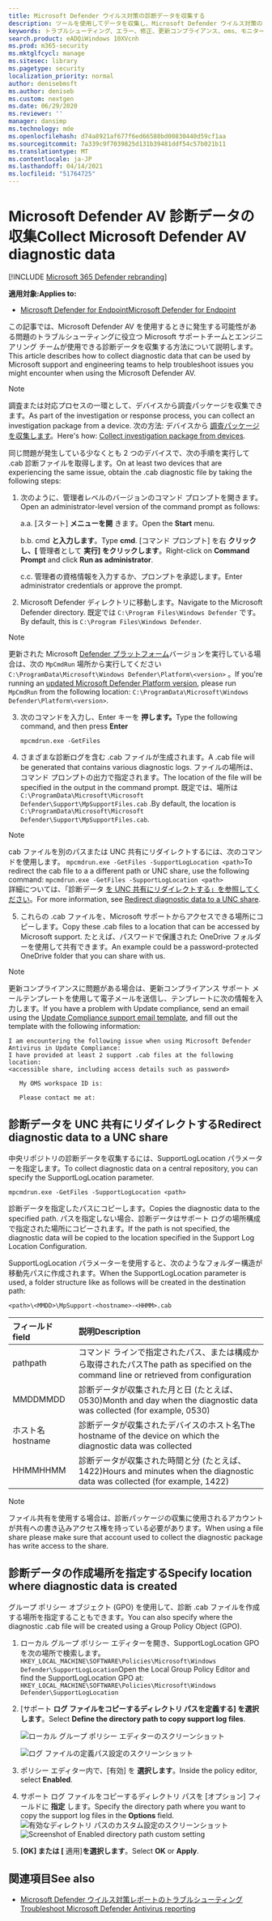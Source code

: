 ```yaml
---
title: Microsoft Defender ウイルス対策の診断データを収集する
description: ツールを使用してデータを収集し、Microsoft Defender ウイルス対策のトラブルシューティングを行う
keywords: トラブルシューティング、エラー、修正、更新コンプライアンス、oms、モニター、レポート、Microsoft Defender av、グループ ポリシー オブジェクト、設定、診断データ
search.product: eADQiWindows 10XVcnh
ms.prod: m365-security
ms.mktglfcycl: manage
ms.sitesec: library
ms.pagetype: security
localization_priority: normal
author: denisebmsft
ms.author: deniseb
ms.custom: nextgen
ms.date: 06/29/2020
ms.reviewer: ''
manager: dansimp
ms.technology: mde
ms.openlocfilehash: d74a8921af677f6ed66580bd00830440d59cf1aa
ms.sourcegitcommit: 7a339c9f7039825d131b39481ddf54c57b021b11
ms.translationtype: MT
ms.contentlocale: ja-JP
ms.lasthandoff: 04/14/2021
ms.locfileid: "51764725"
---
```

# <a name="collect-microsoft-defender-av-diagnostic-data"></a><span data-ttu-id="f67b2-104">Microsoft Defender AV 診断データの収集</span><span class="sxs-lookup"><span data-stu-id="f67b2-104">Collect Microsoft Defender AV diagnostic data</span></span>

[!INCLUDE [Microsoft 365 Defender rebranding](../../includes/microsoft-defender.md)]


<span data-ttu-id="f67b2-105">**適用対象:**</span><span class="sxs-lookup"><span data-stu-id="f67b2-105">**Applies to:**</span></span>

- [<span data-ttu-id="f67b2-106">Microsoft Defender for Endpoint</span><span class="sxs-lookup"><span data-stu-id="f67b2-106">Microsoft Defender for Endpoint</span></span>](/microsoft-365/security/defender-endpoint/)

<span data-ttu-id="f67b2-107">この記事では、Microsoft Defender AV を使用するときに発生する可能性がある問題のトラブルシューティングに役立つ Microsoft サポートチームとエンジニアリング チームが使用できる診断データを収集する方法について説明します。</span><span class="sxs-lookup"><span data-stu-id="f67b2-107">This article describes how to collect diagnostic data that can be used by Microsoft support and engineering teams to help troubleshoot issues you might encounter when using the Microsoft Defender AV.</span></span>

> [!NOTE]
> <span data-ttu-id="f67b2-108">調査または対応プロセスの一環として、デバイスから調査パッケージを収集できます。</span><span class="sxs-lookup"><span data-stu-id="f67b2-108">As part of the investigation or response process, you can collect an investigation package from a device.</span></span> <span data-ttu-id="f67b2-109">次の方法: デバイスから [調査パッケージを収集します](/windows/security/threat-protection/microsoft-defender-atp/respond-machine-alerts#collect-investigation-package-from-devices)。</span><span class="sxs-lookup"><span data-stu-id="f67b2-109">Here's how: [Collect investigation package from devices](/windows/security/threat-protection/microsoft-defender-atp/respond-machine-alerts#collect-investigation-package-from-devices).</span></span>

<span data-ttu-id="f67b2-110">同じ問題が発生している少なくとも 2 つのデバイスで、次の手順を実行して .cab 診断ファイルを取得します。</span><span class="sxs-lookup"><span data-stu-id="f67b2-110">On at least two devices that are experiencing the same issue, obtain the .cab diagnostic file by taking the following steps:</span></span>

1. <span data-ttu-id="f67b2-111">次のように、管理者レベルのバージョンのコマンド プロンプトを開きます。</span><span class="sxs-lookup"><span data-stu-id="f67b2-111">Open an administrator-level version of the command prompt as follows:</span></span>

    <span data-ttu-id="f67b2-112">a.</span><span class="sxs-lookup"><span data-stu-id="f67b2-112">a.</span></span> <span data-ttu-id="f67b2-113">[スタート] **メニューを開** きます。</span><span class="sxs-lookup"><span data-stu-id="f67b2-113">Open the **Start** menu.</span></span>

    <span data-ttu-id="f67b2-114">b.</span><span class="sxs-lookup"><span data-stu-id="f67b2-114">b.</span></span> <span data-ttu-id="f67b2-115">cmd **と入力します**。</span><span class="sxs-lookup"><span data-stu-id="f67b2-115">Type **cmd**.</span></span> <span data-ttu-id="f67b2-116">[コマンド プロンプト] を右 **クリックし、[** 管理者として **実行] をクリックします**。</span><span class="sxs-lookup"><span data-stu-id="f67b2-116">Right-click on **Command Prompt** and click **Run as administrator**.</span></span>

    <span data-ttu-id="f67b2-117">c.</span><span class="sxs-lookup"><span data-stu-id="f67b2-117">c.</span></span> <span data-ttu-id="f67b2-118">管理者の資格情報を入力するか、プロンプトを承認します。</span><span class="sxs-lookup"><span data-stu-id="f67b2-118">Enter administrator credentials or approve the prompt.</span></span>

2. <span data-ttu-id="f67b2-119">Microsoft Defender ディレクトリに移動します。</span><span class="sxs-lookup"><span data-stu-id="f67b2-119">Navigate to the Microsoft Defender directory.</span></span> <span data-ttu-id="f67b2-120">既定では `C:\Program Files\Windows Defender` です。</span><span class="sxs-lookup"><span data-stu-id="f67b2-120">By default, this is `C:\Program Files\Windows Defender`.</span></span>

> [!NOTE]
> <span data-ttu-id="f67b2-121">更新された Microsoft [Defender プラットフォーム](https://support.microsoft.com/help/4052623/update-for-microsoft-defender-antimalware-platform)バージョンを実行している場合は、次の `MpCmdRun` 場所から実行してください `C:\ProgramData\Microsoft\Windows Defender\Platform\<version>` 。</span><span class="sxs-lookup"><span data-stu-id="f67b2-121">If you're running an [updated Microsoft Defender Platform version](https://support.microsoft.com/help/4052623/update-for-microsoft-defender-antimalware-platform), please run `MpCmdRun` from the following location: `C:\ProgramData\Microsoft\Windows Defender\Platform\<version>`.</span></span>

3. <span data-ttu-id="f67b2-122">次のコマンドを入力し、Enter キーを **押します。**</span><span class="sxs-lookup"><span data-stu-id="f67b2-122">Type the following command, and then press **Enter**</span></span>  

    ```Dos
    mpcmdrun.exe -GetFiles
    ```
  
4. <span data-ttu-id="f67b2-123">さまざまな診断ログを含む .cab ファイルが生成されます。</span><span class="sxs-lookup"><span data-stu-id="f67b2-123">A .cab file will be generated that contains various diagnostic logs.</span></span> <span data-ttu-id="f67b2-124">ファイルの場所は、コマンド プロンプトの出力で指定されます。</span><span class="sxs-lookup"><span data-stu-id="f67b2-124">The location of the file will be specified in the output in the command prompt.</span></span> <span data-ttu-id="f67b2-125">既定では、場所は `C:\ProgramData\Microsoft\Microsoft Defender\Support\MpSupportFiles.cab` .</span><span class="sxs-lookup"><span data-stu-id="f67b2-125">By default, the location is `C:\ProgramData\Microsoft\Microsoft Defender\Support\MpSupportFiles.cab`.</span></span>

> [!NOTE]
> <span data-ttu-id="f67b2-126">cab ファイルを別のパスまたは UNC 共有にリダイレクトするには、次のコマンドを使用します。 `mpcmdrun.exe -GetFiles -SupportLogLocation <path>`</span><span class="sxs-lookup"><span data-stu-id="f67b2-126">To redirect the cab file to a a different path or UNC share, use the following command: `mpcmdrun.exe -GetFiles -SupportLogLocation <path>`</span></span>  <br/><span data-ttu-id="f67b2-127">詳細については、「診断データ [を UNC 共有にリダイレクトする」を参照してください](#redirect-diagnostic-data-to-a-unc-share)。</span><span class="sxs-lookup"><span data-stu-id="f67b2-127">For more information, see [Redirect diagnostic data to a UNC share](#redirect-diagnostic-data-to-a-unc-share).</span></span>

5. <span data-ttu-id="f67b2-128">これらの .cab ファイルを、Microsoft サポートからアクセスできる場所にコピーします。</span><span class="sxs-lookup"><span data-stu-id="f67b2-128">Copy these .cab files to a location that can be accessed by Microsoft support.</span></span> <span data-ttu-id="f67b2-129">たとえば、パスワードで保護された OneDrive フォルダーを使用して共有できます。</span><span class="sxs-lookup"><span data-stu-id="f67b2-129">An example could be a password-protected OneDrive folder that you can share with us.</span></span>

> [!NOTE]
><span data-ttu-id="f67b2-130">更新コンプライアンスに問題がある場合は、更新コンプライアンス サポート メール<a href="mailto:ucsupport@microsoft.com?subject=WDAV assessment issue&body=I%20am%20encountering%20the%20following%20issue%20when%20using%20Windows%20Defender%20AV%20in%20Update%20Compliance%3a%20%0d%0aI%20have%20provided%20at%20least%202%20support%20.cab%20files%20at%20the%20following%20location%3a%20%3Caccessible%20share%2c%20including%20access%20details%20such%20as%20password%3E%0d%0aMy%20OMS%20workspace%20ID%20is%3a%20%0d%0aPlease%20contact%20me%20at%3a"></a>テンプレートを使用して電子メールを送信し、テンプレートに次の情報を入力します。</span><span class="sxs-lookup"><span data-stu-id="f67b2-130">If you have a problem with Update compliance, send an email using the <a href="mailto:ucsupport@microsoft.com?subject=WDAV assessment issue&body=I%20am%20encountering%20the%20following%20issue%20when%20using%20Windows%20Defender%20AV%20in%20Update%20Compliance%3a%20%0d%0aI%20have%20provided%20at%20least%202%20support%20.cab%20files%20at%20the%20following%20location%3a%20%3Caccessible%20share%2c%20including%20access%20details%20such%20as%20password%3E%0d%0aMy%20OMS%20workspace%20ID%20is%3a%20%0d%0aPlease%20contact%20me%20at%3a">Update Compliance support email template</a>, and fill out the template with the following information:</span></span>
>```
> I am encountering the following issue when using Microsoft Defender Antivirus in Update Compliance:
> I have provided at least 2 support .cab files at the following location:  
> <accessible share, including access details such as password>
>
>    My OMS workspace ID is:
>
>    Please contact me at:

## <a name="redirect-diagnostic-data-to-a-unc-share"></a><span data-ttu-id="f67b2-131">診断データを UNC 共有にリダイレクトする</span><span class="sxs-lookup"><span data-stu-id="f67b2-131">Redirect diagnostic data to a UNC share</span></span>
<span data-ttu-id="f67b2-132">中央リポジトリの診断データを収集するには、SupportLogLocation パラメーターを指定します。</span><span class="sxs-lookup"><span data-stu-id="f67b2-132">To collect diagnostic data on a central repository, you can specify the SupportLogLocation parameter.</span></span>

```Dos
mpcmdrun.exe -GetFiles -SupportLogLocation <path>
```

<span data-ttu-id="f67b2-133">診断データを指定したパスにコピーします。</span><span class="sxs-lookup"><span data-stu-id="f67b2-133">Copies the diagnostic data to the specified path.</span></span> <span data-ttu-id="f67b2-134">パスを指定しない場合、診断データはサポート ログの場所構成で指定された場所にコピーされます。</span><span class="sxs-lookup"><span data-stu-id="f67b2-134">If the path is not specified, the diagnostic data will be copied to the location specified in the Support Log Location Configuration.</span></span>

<span data-ttu-id="f67b2-135">SupportLogLocation パラメーターを使用すると、次のようなフォルダー構造が移動先パスに作成されます。</span><span class="sxs-lookup"><span data-stu-id="f67b2-135">When the SupportLogLocation parameter is used, a folder structure like as follows will be created in the destination path:</span></span>

```Dos
<path>\<MMDD>\MpSupport-<hostname>-<HHMM>.cab
```

| <span data-ttu-id="f67b2-136">フィールド</span><span class="sxs-lookup"><span data-stu-id="f67b2-136">field</span></span>  | <span data-ttu-id="f67b2-137">説明</span><span class="sxs-lookup"><span data-stu-id="f67b2-137">Description</span></span>   |
|:----|:----|
| <span data-ttu-id="f67b2-138">path</span><span class="sxs-lookup"><span data-stu-id="f67b2-138">path</span></span> | <span data-ttu-id="f67b2-139">コマンド ラインで指定されたパス、または構成から取得されたパス</span><span class="sxs-lookup"><span data-stu-id="f67b2-139">The path as specified on the command line or retrieved from configuration</span></span>
| <span data-ttu-id="f67b2-140">MMDD</span><span class="sxs-lookup"><span data-stu-id="f67b2-140">MMDD</span></span> | <span data-ttu-id="f67b2-141">診断データが収集された月と日 (たとえば、0530)</span><span class="sxs-lookup"><span data-stu-id="f67b2-141">Month and day when the diagnostic data was collected (for example, 0530)</span></span>
| <span data-ttu-id="f67b2-142">ホスト名</span><span class="sxs-lookup"><span data-stu-id="f67b2-142">hostname</span></span> | <span data-ttu-id="f67b2-143">診断データが収集されたデバイスのホスト名</span><span class="sxs-lookup"><span data-stu-id="f67b2-143">The hostname of the device on which the diagnostic data was collected</span></span>
| <span data-ttu-id="f67b2-144">HHMM</span><span class="sxs-lookup"><span data-stu-id="f67b2-144">HHMM</span></span> | <span data-ttu-id="f67b2-145">診断データが収集された時間と分 (たとえば、1422)</span><span class="sxs-lookup"><span data-stu-id="f67b2-145">Hours and minutes when the diagnostic data was collected (for example, 1422)</span></span>

> [!NOTE]
> <span data-ttu-id="f67b2-146">ファイル共有を使用する場合は、診断パッケージの収集に使用されるアカウントが共有への書き込みアクセス権を持っている必要があります。</span><span class="sxs-lookup"><span data-stu-id="f67b2-146">When using a file share please make sure that account used to collect the diagnostic package has write access to the share.</span></span>  

## <a name="specify-location-where-diagnostic-data-is-created"></a><span data-ttu-id="f67b2-147">診断データの作成場所を指定する</span><span class="sxs-lookup"><span data-stu-id="f67b2-147">Specify location where diagnostic data is created</span></span>

<span data-ttu-id="f67b2-148">グループ ポリシー オブジェクト (GPO) を使用して、診断 .cab ファイルを作成する場所を指定することもできます。</span><span class="sxs-lookup"><span data-stu-id="f67b2-148">You can also specify where the diagnostic .cab file will be created using a Group Policy Object (GPO).</span></span> 

1. <span data-ttu-id="f67b2-149">ローカル グループ ポリシー エディターを開き、SupportLogLocation GPO を次の場所で検索します。 `HKEY_LOCAL_MACHINE\SOFTWARE\Policies\Microsoft\Windows Defender\SupportLogLocation`</span><span class="sxs-lookup"><span data-stu-id="f67b2-149">Open the Local Group Policy Editor and find the SupportLogLocation GPO at: `HKEY_LOCAL_MACHINE\SOFTWARE\Policies\Microsoft\Windows Defender\SupportLogLocation`</span></span>
   
1. <span data-ttu-id="f67b2-150">[サポート **ログ ファイルをコピーするディレクトリ パスを定義する] を選択します**。</span><span class="sxs-lookup"><span data-stu-id="f67b2-150">Select **Define the directory path to copy support log files**.</span></span>

    ![ローカル グループ ポリシー エディターのスクリーンショット](images/GPO1-SupportLogLocationDefender.png)  
        
     ![ログ ファイルの定義パス設定のスクリーンショット](images/GPO2-SupportLogLocationGPPage.png)  
3. <span data-ttu-id="f67b2-153">ポリシー エディター内で、[有効] を **選択します**。</span><span class="sxs-lookup"><span data-stu-id="f67b2-153">Inside the policy editor, select **Enabled**.</span></span>
       
4. <span data-ttu-id="f67b2-154">サポート ログ ファイルをコピーするディレクトリ パスを [オプション] フィールドに **指定** します。</span><span class="sxs-lookup"><span data-stu-id="f67b2-154">Specify the directory path where you want to copy the support log files in the **Options** field.</span></span>
     <span data-ttu-id="f67b2-155">![有効なディレクトリ パスのカスタム設定のスクリーンショット](images/GPO3-SupportLogLocationGPPageEnabledExample.png)</span><span class="sxs-lookup"><span data-stu-id="f67b2-155">![Screenshot of Enabled directory path custom setting](images/GPO3-SupportLogLocationGPPageEnabledExample.png)</span></span> 
5. <span data-ttu-id="f67b2-156">**[OK] または [** 適用]**を選択します**。</span><span class="sxs-lookup"><span data-stu-id="f67b2-156">Select **OK** or **Apply**.</span></span>

## <a name="see-also"></a><span data-ttu-id="f67b2-157">関連項目</span><span class="sxs-lookup"><span data-stu-id="f67b2-157">See also</span></span>

- [<span data-ttu-id="f67b2-158">Microsoft Defender ウイルス対策レポートのトラブルシューティング</span><span class="sxs-lookup"><span data-stu-id="f67b2-158">Troubleshoot Microsoft Defender Antivirus reporting</span></span>](troubleshoot-reporting.md)